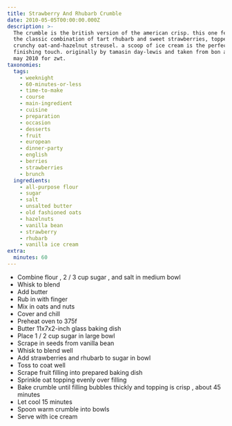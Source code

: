 ```yaml
---
title: Strawberry And Rhubarb Crumble
date: 2010-05-05T00:00:00.000Z
description: >-
  The crumble is the british version of the american crisp. this one features
  the classic combination of tart rhubarb and sweet strawberries, topped with a
  crunchy oat-and-hazelnut streusel. a scoop of ice cream is the perfect
  finishing touch. originally by tamasin day-lewis and taken from bon appetit -
  may 2010 for zwt.
taxonomies:
  tags:
    - weeknight
    - 60-minutes-or-less
    - time-to-make
    - course
    - main-ingredient
    - cuisine
    - preparation
    - occasion
    - desserts
    - fruit
    - european
    - dinner-party
    - english
    - berries
    - strawberries
    - brunch
  ingredients:
    - all-purpose flour
    - sugar
    - salt
    - unsalted butter
    - old fashioned oats
    - hazelnuts
    - vanilla bean
    - strawberry
    - rhubarb
    - vanilla ice cream
extra:
  minutes: 60
---
```

 - Combine flour , 2 / 3 cup sugar , and salt in medium bowl
 - Whisk to blend
 - Add butter
 - Rub in with finger
 - Mix in oats and nuts
 - Cover and chill
 - Preheat oven to 375f
 - Butter 11x7x2-inch glass baking dish
 - Place 1 / 2 cup sugar in large bowl
 - Scrape in seeds from vanilla bean
 - Whisk to blend well
 - Add strawberries and rhubarb to sugar in bowl
 - Toss to coat well
 - Scrape fruit filling into prepared baking dish
 - Sprinkle oat topping evenly over filling
 - Bake crumble until filling bubbles thickly and topping is crisp , about 45 minutes
 - Let cool 15 minutes
 - Spoon warm crumble into bowls
 - Serve with ice cream
